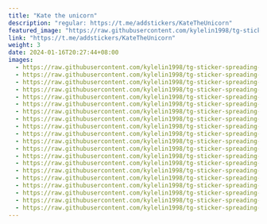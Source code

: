 ```yaml
---
title: "Kate the unicorn"
description: "regular: https://t.me/addstickers/KateTheUnicorn"
featured_image: "https://raw.githubusercontent.com/kylelin1998/tg-sticker-spreading-worldwide-images/main/img/8ba1b194-af5e-4d9b-8ba4-5395abf10a98.jpg"
link: "https://t.me/addstickers/KateTheUnicorn"
weight: 3
date: 2024-01-16T20:27:44+08:00
images:
  - https://raw.githubusercontent.com/kylelin1998/tg-sticker-spreading-worldwide-images/main/img/8ba1b194-af5e-4d9b-8ba4-5395abf10a98.jpg
  - https://raw.githubusercontent.com/kylelin1998/tg-sticker-spreading-worldwide-images/main/img/83716962-b5b5-4dd9-b5ff-d4452d284ee1.jpg
  - https://raw.githubusercontent.com/kylelin1998/tg-sticker-spreading-worldwide-images/main/img/5ca7bf7d-2ac5-49c8-8a6e-950dea61cbe3.jpg
  - https://raw.githubusercontent.com/kylelin1998/tg-sticker-spreading-worldwide-images/main/img/8091ee6c-1714-4396-bd8d-ef045798f00c.jpg
  - https://raw.githubusercontent.com/kylelin1998/tg-sticker-spreading-worldwide-images/main/img/121c3e38-0c41-4974-a6f5-8a0f804240b8.jpg
  - https://raw.githubusercontent.com/kylelin1998/tg-sticker-spreading-worldwide-images/main/img/28b74c20-724b-4e1a-8ff2-6aedf799a461.jpg
  - https://raw.githubusercontent.com/kylelin1998/tg-sticker-spreading-worldwide-images/main/img/eb9d7e90-0eba-45f8-a9e7-343a9597da5c.jpg
  - https://raw.githubusercontent.com/kylelin1998/tg-sticker-spreading-worldwide-images/main/img/9917f7ec-21e9-4fe3-bfe8-3a091bd9d37f.jpg
  - https://raw.githubusercontent.com/kylelin1998/tg-sticker-spreading-worldwide-images/main/img/32455f3e-a94f-4ee8-b906-228dc58529a9.jpg
  - https://raw.githubusercontent.com/kylelin1998/tg-sticker-spreading-worldwide-images/main/img/e506a2d8-0e18-4a85-97da-47669755c1cf.jpg
  - https://raw.githubusercontent.com/kylelin1998/tg-sticker-spreading-worldwide-images/main/img/16f90637-6057-4013-a3a7-a8026bda9d43.jpg
  - https://raw.githubusercontent.com/kylelin1998/tg-sticker-spreading-worldwide-images/main/img/cf8ac8f2-95fc-4e0f-9d0f-8ddc1c1b6f09.jpg
  - https://raw.githubusercontent.com/kylelin1998/tg-sticker-spreading-worldwide-images/main/img/246af7d8-b990-4f38-bc5b-a92b4052b4a0.jpg
  - https://raw.githubusercontent.com/kylelin1998/tg-sticker-spreading-worldwide-images/main/img/cc63b307-aa95-4140-a03b-13e2ac20d415.jpg
  - https://raw.githubusercontent.com/kylelin1998/tg-sticker-spreading-worldwide-images/main/img/6595b102-5e4b-40cc-b39b-0aa566b09a5f.jpg
  - https://raw.githubusercontent.com/kylelin1998/tg-sticker-spreading-worldwide-images/main/img/3d1caf06-e182-4b57-a209-ab88e22dc729.jpg
  - https://raw.githubusercontent.com/kylelin1998/tg-sticker-spreading-worldwide-images/main/img/ba79f760-af63-40a3-874c-b29133316fcf.jpg
  - https://raw.githubusercontent.com/kylelin1998/tg-sticker-spreading-worldwide-images/main/img/46cbfc39-7bfa-4d1e-9062-bc17401a76b0.jpg
  - https://raw.githubusercontent.com/kylelin1998/tg-sticker-spreading-worldwide-images/main/img/94f86275-4d4e-48ff-b84f-7d01f64adbec.jpg
  - https://raw.githubusercontent.com/kylelin1998/tg-sticker-spreading-worldwide-images/main/img/d1c385c5-db41-4cad-ab3e-5b7012125842.jpg
---
```

